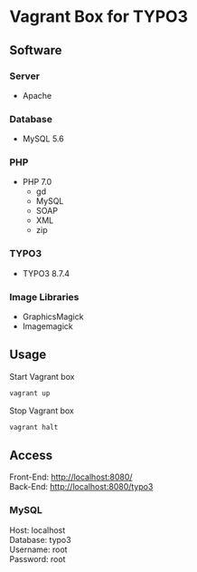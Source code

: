 # Vagrant Box for TYPO3

## Software

### Server

* Apache

### Database

* MySQL 5.6

### PHP

* PHP 7.0
  * gd
  * MySQL
  * SOAP
  * XML
  * zip

### TYPO3

* TYPO3 8.7.4

### Image Libraries

* GraphicsMagick
* Imagemagick

## Usage

Start Vagrant box

```bash
vagrant up
```

Stop Vagrant box

```bash
vagrant halt
```

## Access

Front-End: [http://localhost:8080/](http://localhost:8080/)  
Back-End: [http://localhost:8080/typo3](http://localhost:8080/typo3)  

### MySQL

Host: localhost  
Database: typo3  
Username: root  
Password: root  
